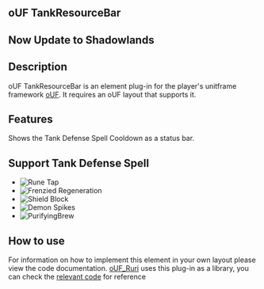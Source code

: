 ## **oUF TankResourceBar**

## Now Update to Shadowlands

## **Description** 
oUF TankResourceBar is an element plug-in for the player's unitframe framework [oUF](https://www.wowinterface.com/downloads/info9994-oUF.html). It requires an oUF layout that supports it.
## **Features**

Shows the Tank Defense Spell Cooldown as a status bar.

## **Support Tank Defense Spell** 
- ![Rune Tap](https://www.wowhead.com/spell=194679/rune-tap) 
- ![Frenzied Regeneration](https://www.wowhead.com/spell=22842/frenzied-regeneration) 
- ![Shield Block](https://www.wowhead.com/spell=2565/shield-block) 
- ![Demon Spikes](https://www.wowhead.com/spell=203720/demon-spikes) 
- ![PurifyingBrew](https://www.wowhead.com/spell=119582/purifying-brew) 

## **How to use**

For information on how to implement this element in your own layout please view the code documentation.
[oUF_Ruri](https://wowinterface.com/downloads/info24945-oUF_Ruri.html) uses this plug-in as a library, you can check the [relevant code](https://github.com/EKE00372/oUF_Ruri/blob/master/Elements.lua#L461) for reference